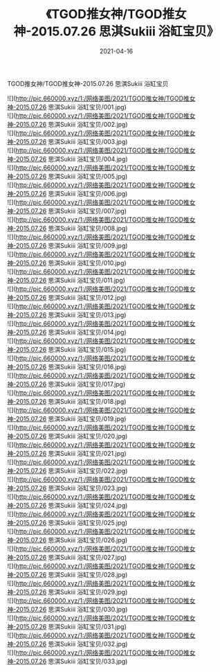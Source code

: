 ﻿---
layout: post
title:  《TGOD推女神/TGOD推女神-2015.07.26 思淇Sukiii 浴缸宝贝》
date:   2021-04-16
img: http://pic.660000.xyz/1:/网络美图/2021/TGOD推女神/TGOD推女神-2015.07.26 思淇Sukiii 浴缸宝贝/000.jpg
categories: [美女, 清纯, 唯美]
---

TGOD推女神/TGOD推女神-2015.07.26 思淇Sukiii 浴缸宝贝

 ![](http://pic.660000.xyz/1:/网络美图/2021/TGOD推女神/TGOD推女神-2015.07.26 思淇Sukiii 浴缸宝贝/001.jpg) <br>![](http://pic.660000.xyz/1:/网络美图/2021/TGOD推女神/TGOD推女神-2015.07.26 思淇Sukiii 浴缸宝贝/002.jpg) <br>![](http://pic.660000.xyz/1:/网络美图/2021/TGOD推女神/TGOD推女神-2015.07.26 思淇Sukiii 浴缸宝贝/003.jpg) <br>![](http://pic.660000.xyz/1:/网络美图/2021/TGOD推女神/TGOD推女神-2015.07.26 思淇Sukiii 浴缸宝贝/004.jpg) <br>![](http://pic.660000.xyz/1:/网络美图/2021/TGOD推女神/TGOD推女神-2015.07.26 思淇Sukiii 浴缸宝贝/005.jpg) <br>![](http://pic.660000.xyz/1:/网络美图/2021/TGOD推女神/TGOD推女神-2015.07.26 思淇Sukiii 浴缸宝贝/006.jpg) <br>![](http://pic.660000.xyz/1:/网络美图/2021/TGOD推女神/TGOD推女神-2015.07.26 思淇Sukiii 浴缸宝贝/007.jpg) <br>![](http://pic.660000.xyz/1:/网络美图/2021/TGOD推女神/TGOD推女神-2015.07.26 思淇Sukiii 浴缸宝贝/008.jpg) <br>![](http://pic.660000.xyz/1:/网络美图/2021/TGOD推女神/TGOD推女神-2015.07.26 思淇Sukiii 浴缸宝贝/009.jpg) <br>![](http://pic.660000.xyz/1:/网络美图/2021/TGOD推女神/TGOD推女神-2015.07.26 思淇Sukiii 浴缸宝贝/010.jpg) <br>![](http://pic.660000.xyz/1:/网络美图/2021/TGOD推女神/TGOD推女神-2015.07.26 思淇Sukiii 浴缸宝贝/011.jpg) <br>![](http://pic.660000.xyz/1:/网络美图/2021/TGOD推女神/TGOD推女神-2015.07.26 思淇Sukiii 浴缸宝贝/012.jpg) <br>![](http://pic.660000.xyz/1:/网络美图/2021/TGOD推女神/TGOD推女神-2015.07.26 思淇Sukiii 浴缸宝贝/013.jpg) <br>![](http://pic.660000.xyz/1:/网络美图/2021/TGOD推女神/TGOD推女神-2015.07.26 思淇Sukiii 浴缸宝贝/014.jpg) <br>![](http://pic.660000.xyz/1:/网络美图/2021/TGOD推女神/TGOD推女神-2015.07.26 思淇Sukiii 浴缸宝贝/015.jpg) <br>![](http://pic.660000.xyz/1:/网络美图/2021/TGOD推女神/TGOD推女神-2015.07.26 思淇Sukiii 浴缸宝贝/016.jpg) <br>![](http://pic.660000.xyz/1:/网络美图/2021/TGOD推女神/TGOD推女神-2015.07.26 思淇Sukiii 浴缸宝贝/017.jpg) <br>![](http://pic.660000.xyz/1:/网络美图/2021/TGOD推女神/TGOD推女神-2015.07.26 思淇Sukiii 浴缸宝贝/018.jpg) <br>![](http://pic.660000.xyz/1:/网络美图/2021/TGOD推女神/TGOD推女神-2015.07.26 思淇Sukiii 浴缸宝贝/019.jpg) <br>![](http://pic.660000.xyz/1:/网络美图/2021/TGOD推女神/TGOD推女神-2015.07.26 思淇Sukiii 浴缸宝贝/020.jpg) <br>![](http://pic.660000.xyz/1:/网络美图/2021/TGOD推女神/TGOD推女神-2015.07.26 思淇Sukiii 浴缸宝贝/021.jpg) <br>![](http://pic.660000.xyz/1:/网络美图/2021/TGOD推女神/TGOD推女神-2015.07.26 思淇Sukiii 浴缸宝贝/022.jpg) <br>![](http://pic.660000.xyz/1:/网络美图/2021/TGOD推女神/TGOD推女神-2015.07.26 思淇Sukiii 浴缸宝贝/023.jpg) <br>![](http://pic.660000.xyz/1:/网络美图/2021/TGOD推女神/TGOD推女神-2015.07.26 思淇Sukiii 浴缸宝贝/024.jpg) <br>![](http://pic.660000.xyz/1:/网络美图/2021/TGOD推女神/TGOD推女神-2015.07.26 思淇Sukiii 浴缸宝贝/025.jpg) <br>![](http://pic.660000.xyz/1:/网络美图/2021/TGOD推女神/TGOD推女神-2015.07.26 思淇Sukiii 浴缸宝贝/026.jpg) <br>![](http://pic.660000.xyz/1:/网络美图/2021/TGOD推女神/TGOD推女神-2015.07.26 思淇Sukiii 浴缸宝贝/027.jpg) <br>![](http://pic.660000.xyz/1:/网络美图/2021/TGOD推女神/TGOD推女神-2015.07.26 思淇Sukiii 浴缸宝贝/028.jpg) <br>![](http://pic.660000.xyz/1:/网络美图/2021/TGOD推女神/TGOD推女神-2015.07.26 思淇Sukiii 浴缸宝贝/029.jpg) <br>![](http://pic.660000.xyz/1:/网络美图/2021/TGOD推女神/TGOD推女神-2015.07.26 思淇Sukiii 浴缸宝贝/030.jpg) <br>![](http://pic.660000.xyz/1:/网络美图/2021/TGOD推女神/TGOD推女神-2015.07.26 思淇Sukiii 浴缸宝贝/031.jpg) <br>![](http://pic.660000.xyz/1:/网络美图/2021/TGOD推女神/TGOD推女神-2015.07.26 思淇Sukiii 浴缸宝贝/032.jpg) <br>![](http://pic.660000.xyz/1:/网络美图/2021/TGOD推女神/TGOD推女神-2015.07.26 思淇Sukiii 浴缸宝贝/033.jpg) <br>